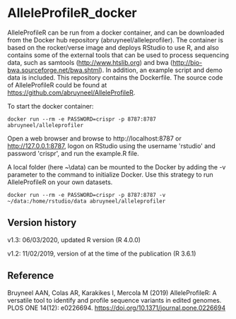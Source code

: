 # AlleleProfileR_docker

AlleleProfileR can be run from a docker container, and can be downloaded from the Docker hub repository (abruyneel/alleleprofiler). The container is based on the rocker/verse image and deploys RStudio to use R, and also contains some of the external tools that can be used to process sequencing data, such as samtools (http://www.htslib.org) and bwa (http://bio-bwa.sourceforge.net/bwa.shtml). In addition, an example script and demo data is included. This repository contains the Dockerfile. The source code of AlleleProfileR could be found at https://github.com/abruyneel/AlleleProfileR.

To start the docker container: 
```
docker run --rm -e PASSWORD=crispr -p 8787:8787 abruyneel/alleleprofiler
```

Open a web browser and browse to http://localhost:8787 or http://127.0.0.1:8787, logon on RStudio using the username 'rstudio' and password 'crispr', and run the example.R file.

A local folder (here ~\data) can be mounted to the Docker by adding the -v parameter to the command to initialize Docker. Use this strategy to run AlleleProfileR on your own datasets.
```
docker run --rm -e PASSWORD=crispr -p 8787:8787 -v ~/data:/home/rstudio/data abruyneel/alleleprofiler
```

## Version history

v1.3: 06/03/2020, updated R version (R 4.0.0)

v1.2: 11/02/2019, version of at the time of the publication (R 3.6.1)

## Reference

Bruyneel AAN, Colas AR, Karakikes I, Mercola M (2019) AlleleProfileR: A versatile tool to identify and profile sequence variants in edited genomes. PLOS ONE 14(12): e0226694. https://doi.org/10.1371/journal.pone.0226694
